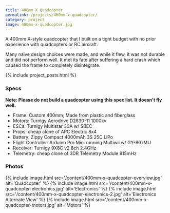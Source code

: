 ```yaml
---
title: 400mm X Quadcopter
permalink: /projects/400mm-x-quadcopter/
category: project
image: 400mm-x-quadcopter.jpg
---
```


A 400mm X-style quadcopter that I built on a tight budget with no prior experience with quadcopters or RC aircraft.

Many naive design choices were made, and while it flew, it was not durable and did not perform well. It met its fate after suffering a hard crash which caused the frame to completely disintegrate.

{% include project_posts.html %}

### Specs

**Note: Please do not build a quadcopter using this spec list. It doesn't fly well.**

* Frame: Custom 400mm; Made from plastic and fiberglass
* Motors: Turnigy Aerodrive D2830-11 1000kv
* ESCs: Turnigy Multistar 30A w/ SBEC
* Props: cheap clone of APC Electric 8x4
* Battery: Zippy Compact 4000mAh 3S 25C LiPo
* Flight Controller: Arduino Pro Mini running Multiwii w/ GY-80 IMU
* Receiver: Turnigy 9X8C v2 8ch 2.4GHz
* Telemetry: cheap clone of 3DR Telemetry Module 915mHz

### Photos
{% include image.html src='/content/400mm-x-quadcopter-overview.jpg' alt='Quadcopter' %}
{% include image.html src='/content/400mm-x-quadcopter-electronics.jpg' alt='Electronics' %}
{% include image.html src='/content/400mm-x-quadcopter-electronics-2.jpg' alt='Electronics Alternate View' %}
{% include image.html src='/content/400mm-x-quadcopter-motors.jpg' alt='Motors' %}
